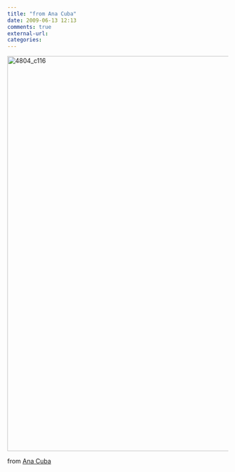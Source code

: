```yaml
---
title: "from Ana Cuba"
date: 2009-06-13 12:13
comments: true
external-url:
categories:
---
```

[<img src="http://4.asset.soup.io/asset/0351/4804_c116.jpeg" width="900" height="900" alt="4804_c116" />][1]

from [Ana Cuba][2]

  [1]: http://farm4.static.flickr.com/3286/2885553708_b4676b1c92_o.jpg
  [2]: http://www.anacuba.com/
